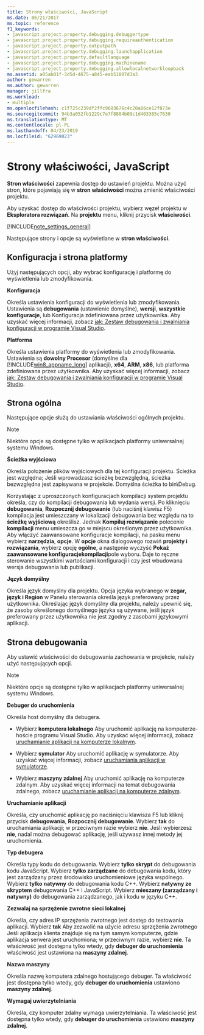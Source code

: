 ```yaml
---
title: Strony właściwości, JavaScript
ms.date: 06/21/2017
ms.topic: reference
f1_keywords:
- javascript.project.property.debugging.debuggertype
- javascript.project.property.debugging.requireauthentication
- javascript.project.property.outputpath
- javascript.project.property.debugging.launchapplication
- javascript.project.property.defaultlanguage
- javascript.project.property.debugging.machinename
- javascript.project.property.debugging.allowlocalnetworkloopback
ms.assetid: a05ab01f-3d5d-4675-a845-eab51807d3a3
author: gewarren
ms.author: gewarren
manager: jillfra
ms.workload:
- multiple
ms.openlocfilehash: c1f725c239df2ffc9683676c4c20a86ce12f873e
ms.sourcegitcommit: 94b3a052fb1229c7e7f8804b09c1d403385c7630
ms.translationtype: MT
ms.contentlocale: pl-PL
ms.lasthandoff: 04/23/2019
ms.locfileid: "62969023"
---
```

# <a name="property-pages-javascript"></a>Strony właściwości, JavaScript
**Stron właściwości** zapewnia dostęp do ustawień projektu. Można użyć stron, które pojawiają się w **stron właściwości** można zmienić właściwości projektu.

Aby uzyskać dostęp do właściwości projektu, wybierz węzeł projektu w **Eksploratora rozwiązań**. Na **projektu** menu, kliknij przycisk **właściwości**.

[!INCLUDE[note_settings_general](../../data-tools/includes/note_settings_general_md.md)]

Następujące strony i opcje są wyświetlane w **stron właściwości**.

## <a name="configuration-and-platform-page"></a>Konfiguracja i strona platformy
 Użyj następujących opcji, aby wybrać konfigurację i platformę do wyświetlenia lub zmodyfikowania.

 **Konfiguracja**

 Określa ustawienia konfiguracji do wyświetlenia lub zmodyfikowania. Ustawienia są **debugowania** (ustawienie domyślne), **wersji**, **wszystkie konfiguracje**, lub Konfiguracja zdefiniowana przez użytkownika. Aby uzyskać więcej informacji, zobacz [jak: Zestaw debugowania i zwalniania konfiguracji w programie Visual Studio](../../debugger/how-to-set-debug-and-release-configurations.md).

 **Platforma**

 Określa ustawienia platformy do wyświetlenia lub zmodyfikowania. Ustawienia są **dowolny Procesor** (domyślne dla [!INCLUDE[win8_appname_long](../../debugger/includes/win8_appname_long_md.md)] aplikacji), **x64**, **ARM**, **x86**, lub platforma zdefiniowana przez użytkownika. Aby uzyskać więcej informacji, zobacz [jak: Zestaw debugowania i zwalniania konfiguracji w programie Visual Studio](../../debugger/how-to-set-debug-and-release-configurations.md).

## <a name="general-page"></a>Strona ogólna
 Następujące opcje służą do ustawiania właściwości ogólnych projektu.

> [!NOTE]
> Niektóre opcje są dostępne tylko w aplikacjach platformy uniwersalnej systemu Windows.

 **Ścieżka wyjściowa**

 Określa położenie plików wyjściowych dla tej konfiguracji projektu. Ścieżka jest względna; Jeśli wprowadzasz ścieżkę bezwzględną, ścieżka bezwzględna jest zapisywana w projekcie. Domyślna ścieżka to bin\Debug.

 Korzystając z uproszczonych konfiguracjach kompilacji system projektu określa, czy do kompilacji debugowania lub wydania wersji. Po kliknięciu **debugowania**, **Rozpocznij debugowanie** (lub naciśnij klawisz F5) kompilacja jest umieszczany w lokalizacji debugowania bez względu na to **ścieżkę wyjściową** określisz. Jednak **Kompiluj rozwiązanie** polecenie **kompilacji** menu umieszcza go w miejscu określonym przez użytkownika. Aby włączyć zaawansowane konfiguracje kompilacji, na pasku menu wybierz **narzędzia**, **opcje**. W **opcje** okna dialogowego rozwiń **projekty i rozwiązania**, wybierz opcję **ogólne**, a następnie wyczyść **Pokaż zaawansowane konfiguracjekompilacji**pole wyboru. Daje to ręczne sterowanie wszystkimi wartościami konfiguracji i czy jest wbudowana wersja debugowania lub publikacji.

 **Język domyślny**

 Określa język domyślny dla projektu. Opcja języka wybranego w **zegar, język i Region** w Panelu sterowania określa język preferowany przez użytkownika. Określając język domyślny dla projektu, należy upewnić się, że zasoby określonego domyślnego języka są używane, jeśli język preferowany przez użytkownika nie jest zgodny z zasobami językowymi aplikacji.

## <a name="debug-page"></a>Strona debugowania
 Aby ustawić właściwości do debugowania zachowania w projekcie, należy użyć następujących opcji.

> [!NOTE]
> Niektóre opcje są dostępne tylko w aplikacjach platformy uniwersalnej systemu Windows.

 **Debuger do uruchomienia**

 Określa host domyślny dla debugera.

- Wybierz **komputera lokalnego** Aby uruchomić aplikację na komputerze-hoście programu Visual Studio. Aby uzyskać więcej informacji, zobacz [uruchamianie aplikacji na komputerze lokalnym](../../debugger/start-a-debugging-session-for-a-store-app-in-visual-studio-vb-csharp-cpp-and-xaml.md).

- Wybierz **symulator** Aby uruchomić aplikację w symulatorze. Aby uzyskać więcej informacji, zobacz [uruchamiania aplikacji w symulatorze](../../debugger/run-windows-store-apps-in-the-simulator.md).

- Wybierz **maszyny zdalnej** Aby uruchomić aplikację na komputerze zdalnym. Aby uzyskać więcej informacji na temat debugowania zdalnego, zobacz [uruchamianie aplikacji na komputerze zdalnym](../../debugger/run-windows-store-apps-on-a-remote-machine.md).

**Uruchamianie aplikacji**

Określa, czy uruchomić aplikację po naciśnięciu klawisza F5 lub kliknij przycisk **debugowania**, **Rozpocznij debugowanie**. Wybierz **tak** do uruchamiania aplikacji; w przeciwnym razie wybierz **nie**. Jeśli wybierzesz **nie**, nadal można debugować aplikację, jeśli używasz innej metody jej uruchomienia.

**Typ debugera**

Określa typy kodu do debugowania. Wybierz **tylko skrypt** do debugowania kodu JavaScript. Wybierz **tylko zarządzane** do debugowania kodu, który jest zarządzany przez środowisko uruchomieniowe języka wspólnego. Wybierz **tylko natywny** do debugowania kodu C++. Wybierz **natywny ze skryptem** debugowania C++ i JavaScript. Wybierz **mieszany (zarządzany i natywny)** do debugowania zarządzanego, jak i kodu w języku C++.

**Zezwalaj na sprzężenie zwrotne sieci lokalnej**

Określa, czy adres IP sprzężenia zwrotnego jest dostęp do testowania aplikacji. Wybierz **tak** Aby zezwolić na użycie adresu sprzężenia zwrotnego Jeśli aplikacja klienta znajduje się na tym samym komputerze, gdzie aplikacja serwera jest uruchomiona; w przeciwnym razie, wybierz **nie**. Ta właściwość jest dostępna tylko wtedy, gdy **debuger do uruchomienia** właściwość jest ustawiona na **maszyny zdalnej**.

**Nazwa maszyny**

Określa nazwę komputera zdalnego hostującego debuger. Ta właściwość jest dostępna tylko wtedy, gdy **debuger do uruchomienia** ustawiono **maszyny zdalnej**.

**Wymagaj uwierzytelniania**

Określa, czy komputer zdalny wymaga uwierzytelniania. Ta właściwość jest dostępna tylko wtedy, gdy **debuger do uruchomienia** ustawiono **maszyny zdalnej**.

